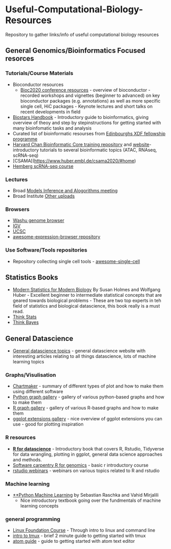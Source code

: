 



# Useful-Computational-Biology-Resources
Repository to gather links/info of useful computational biology resources



## General Genomics/Bioinformatics Focused resorces 
  
### Tutorials/Course Materials 


  - Bioconductor resources
    - [Bioc2020 conference resources](http://bioc2020.bioconductor.org/)
          - overview of bioconductor
          - recorded workshops and vignettes (beginner to advanced) on key bioconductor packages (e.g. annotations) as well as more specific single cell, HiC packages
          - Keynote lectures and short talks on recent developments in field 
  - [Biostars Handbook](https://www.biostarhandbook.com/) - Introductory guide to bioinformatics, giving overview of theoy and step by stepinstructions for getting started with many bioinfomatic tasks and analysis
  - Curated list of bioinformatic resourses from [Edinbourghs XDF fellowship programme](https://www.ed.ac.uk/cross-disciplinary-fellowships/training-resources)
  - [Harvard Chan Bioinformatic Core training repository](https://github.com/hbctraining) and [website](https://hbctraining.github.io/main/)- introductory tutorials to several bioinformatic topics (ATAC, RNAseq, scRNA-seq)
  - [CSAMA[(https://www.huber.embl.de/csama2020/#home)
  - [Hemberg scRNA-seq course](https://scrnaseq-course.cog.sanger.ac.uk/website/index.html)

### Lectures
  - Broad [Models Inference and Alogorithms meeting](https://www.broadinstitute.org/scientific-community/science/mia/models-inference-algorithms)
  - Broad Institute [Other uploads](https://www.youtube.com/user/broadinstitute/videos?view=0&sort=dd&shelf_id=10)

### Browsers 
  - [Washu genome browser](http://epigenomegateway.wustl.edu)
  - [IGV](http://software.broadinstitute.org/software/igv/)
  - [UCSC](https://genome.ucsc.edu/)
  - [awesome-expression-browser repository](https://github.com/federicomarini/awesome-expression-browser)

### Use Software/Tools repositories
  - Repository collecting single cell tools - [awesome-single-cell](https://github.com/seandavi/awesome-single-cell)
  
## Statistics Books
  - [Modern Statistics for Modern Biology](https://www.huber.embl.de/msmb/) By Susan Holmes and Wolfgang Huber - Excellent beginner to intermediate statistical concepts that are geared towards biological problems - These are  two top experts in teh field of statistics and biological datascience, this book really is a must read.
  - [Think Stats](http://greenteapress.com/thinkstats/)
  - [Think Bayes](http://www.greenteapress.com/thinkbayes/html/index.html)

## General Datascience

  - [General datascience topics](https://towardsdatascience.com/) - general datascience website with interesting articles relating to all things datascience, lots of machine learning topics

### Graphs/Visulisation
  - [Chartmaker](https://chartmaker.visualisingdata.com/) - summary of different types of plot and how to make them using different software 
  - [Python graph gallery](https://python-graph-gallery.com/) - gallery of various python-based graphs and how to make them 
  - [R graph gallery](https://www.r-graph-gallery.com/) - gallery of various R-based graphs and how to make them 
  - [ggplot extensions gallery](https://exts.ggplot2.tidyverse.org/gallery/) - nice overview of ggplot extensions you can use - good for plotting inspiration

### R resources

  - [**R for datascience**](http://r4ds.had.co.nz/) - Introductory book that covers R, Rstudio, Tidyverse for data wrangling, plotting in ggplot, general data science approaches and methods.
  - [Software carpentry R for genomics](https://datacarpentry.org/genomics-r-intro/) - basic r introductory course
  - [rstudio webinars](https://rstudio.com/resources/webinars/) - webinars on various topics related to R and rstudio 


### Machine learning 

- [**Python Machine Learning](https://www.packtpub.com/product/python-machine-learning-third-edition/9781789955750) by Sebastian Raschka and Vahid Mirjalili
  - Nice introductory textbook going over the fundmentals of machine learning concepts 
  
  
### general programming 
  - [Linux Foundation Course](https://www.edx.org/course/introduction-to-linux) - Through intro to linux and command line 
  - [intro to tmux](https://www.hamvocke.com/blog/a-quick-and-easy-guide-to-tmux/) - brief 2 minute guide to getting started with tmux 
  - [atom guide](https://flight-manual.atom.io/) - guide to getting started with atom text editor 

